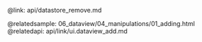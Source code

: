 @link: api/datastore_remove.md

@relatedsample:
	06_dataview/04_manipulations/01_adding.html
@relatedapi:
	api/link/ui.dataview_add.md